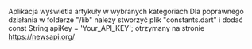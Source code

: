 Aplikacja wyświetla artykuły w wybranych kategoriach
Dla poprawnego działania w folderze "/lib" należy stworzyć plik "constants.dart" i dodać
const String apiKey = 'Your_API_KEY'; 
otrzymany na stronie https://newsapi.org/